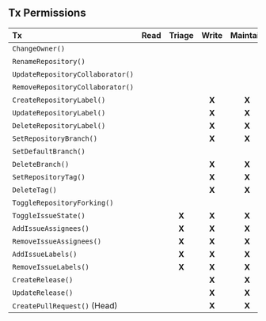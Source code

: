 ## Tx Permissions

| Tx | Read | Triage | Write | Maintain | Admin |
|:---|:---:|:---:|:---:|:---:|:---:|
| `ChangeOwner()` | | | | | **X** |
| `RenameRepository()` | | | | | **X** |
| `UpdateRepositoryCollaborator()` | | | | | **X** |
| `RemoveRepositoryCollaborator()` | | | | | **X** |
| `CreateRepositoryLabel()` | | | **X** | **X** | **X** |
| `UpdateRepositoryLabel()` | | | **X** | **X** | **X** |
| `DeleteRepositoryLabel()` | | | **X** | **X** | **X** |
| `SetRepositoryBranch()` | | | **X** | **X** | **X** |
| `SetDefaultBranch()` | | | | | **X** |
| `DeleteBranch()` | | | **X** | **X** | **X** |
| `SetRepositoryTag()` | | | **X** | **X** | **X** |
| `DeleteTag()` | | | **X** | **X** | **X** |
| `ToggleRepositoryForking()` | | | | | **X** |
| `ToggleIssueState()` | | **X** | **X** | **X** | **X** |
| `AddIssueAssignees()` | | **X** | **X** | **X** | **X** |
| `RemoveIssueAssignees()` | | **X** | **X** | **X** | **X** |
| `AddIssueLabels()` | | **X** | **X** | **X** | **X** |
| `RemoveIssueLabels()` | | **X** | **X** | **X** | **X** |
| `CreateRelease()` | | | **X** | **X** | **X** |
| `UpdateRelease()` | | | **X** | **X** | **X** |
| `CreatePullRequest()` (Head) | | | **X** | **X** | **X** |
